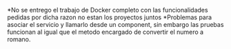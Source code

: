 *No se entrego el trabajo de Docker completo con las funcionalidades pedidas por dicha razon no estan los proyectos juntos 
*Problemas para asociar el servicio y llamarlo desde un component, sin embargo las pruebas funcionan al igual que el metodo encargado de convertir el numero a romano.
